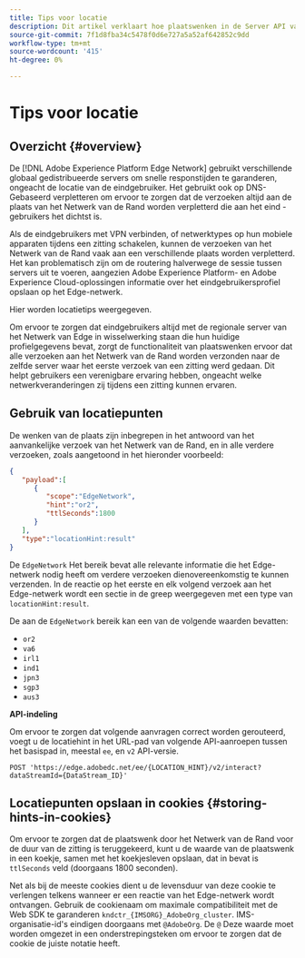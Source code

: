 ```yaml
---
title: Tips voor locatie
description: Dit artikel verklaart hoe plaatswenken in de Server API van het Netwerk van Edge werken, zodat de eindgebruikerverzoeken altijd aan de zelfde server kunnen worden verpletterd.
source-git-commit: 7f1d8fba34c5478f0d6e727a5a52af642852c9dd
workflow-type: tm+mt
source-wordcount: '415'
ht-degree: 0%

---
```



# Tips voor locatie

## Overzicht {#overview}

De [!DNL Adobe Experience Platform Edge Network] gebruikt verschillende globaal gedistribueerde servers om snelle responstijden te garanderen, ongeacht de locatie van de eindgebruiker. Het gebruikt ook op DNS-Gebaseerd verpletteren om ervoor te zorgen dat de verzoeken altijd aan de plaats van het Netwerk van de Rand worden verpletterd die aan het eind - gebruikers het dichtst is.

Als de eindgebruikers met VPN verbinden, of netwerktypes op hun mobiele apparaten tijdens een zitting schakelen, kunnen de verzoeken van het Netwerk van de Rand vaak aan een verschillende plaats worden verpletterd. Het kan problematisch zijn om de routering halverwege de sessie tussen servers uit te voeren, aangezien Adobe Experience Platform- en Adobe Experience Cloud-oplossingen informatie over het eindgebruikersprofiel opslaan op het Edge-netwerk.

Hier worden locatietips weergegeven.

Om ervoor te zorgen dat eindgebruikers altijd met de regionale server van het Netwerk van Edge in wisselwerking staan die hun huidige profielgegevens bevat, zorgt de functionaliteit van plaatswenken ervoor dat alle verzoeken aan het Netwerk van de Rand worden verzonden naar de zelfde server waar het eerste verzoek van een zitting werd gedaan. Dit helpt gebruikers een verenigbare ervaring hebben, ongeacht welke netwerkveranderingen zij tijdens een zitting kunnen ervaren.

## Gebruik van locatiepunten

De wenken van de plaats zijn inbegrepen in het antwoord van het aanvankelijke verzoek van het Netwerk van de Rand, en in alle verdere verzoeken, zoals aangetoond in het hieronder voorbeeld:

```json
{
   "payload":[
      {
         "scope":"EdgeNetwork",
         "hint":"or2",
         "ttlSeconds":1800
      }
   ],
   "type":"locationHint:result"
}
```

De `EdgeNetwork` Het bereik bevat alle relevante informatie die het Edge-netwerk nodig heeft om verdere verzoeken dienovereenkomstig te kunnen verzenden. In de reactie op het eerste en elk volgend verzoek aan het Edge-netwerk wordt een sectie in de greep weergegeven met een type van `locationHint:result`.

De aan de `EdgeNetwork` bereik kan een van de volgende waarden bevatten:

* `or2`
* `va6`
* `irl1`
* `ind1`
* `jpn3`
* `sgp3`
* `aus3`

**API-indeling**

Om ervoor te zorgen dat volgende aanvragen correct worden gerouteerd, voegt u de locatiehint in het URL-pad van volgende API-aanroepen tussen het basispad in, meestal `ee`, en `v2` API-versie.

```http
POST 'https://edge.adobedc.net/ee/{LOCATION_HINT}/v2/interact?dataStreamId={DataStream_ID}'
```

## Locatiepunten opslaan in cookies {#storing-hints-in-cookies}

Om ervoor te zorgen dat de plaatswenk door het Netwerk van de Rand voor de duur van de zitting is teruggekeerd, kunt u de waarde van de plaatswenk in een koekje, samen met het koekjesleven opslaan, dat in bevat is `ttlSeconds` veld (doorgaans 1800 seconden).

Net als bij de meeste cookies dient u de levensduur van deze cookie te verlengen telkens wanneer er een reactie van het Edge-netwerk wordt ontvangen. Gebruik de cookienaam om maximale compatibiliteit met de Web SDK te garanderen `kndctr_{IMSORG}_AdobeOrg_cluster`. IMS-organisatie-id&#39;s eindigen doorgaans met `@AdobeOrg`. De `@` Deze waarde moet worden omgezet in een onderstrepingsteken om ervoor te zorgen dat de cookie de juiste notatie heeft.
